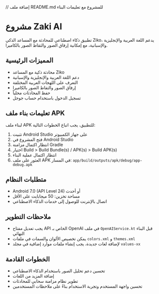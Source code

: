 // إضافة ملف README.md للمشروع مع تعليمات البناء

# مشروع Zaki AI

تطبيق ذكاء اصطناعي للمحادثة مع المساعد الذكي Ziko، يدعم اللغة العربية والإنجليزية والإسبانية، مع إمكانية إرفاق الصور والتقاط الصور بالكاميرا.

## المميزات الرئيسية

- محادثة ذكية مع المساعد Ziko
- دعم اللغة العربية والإنجليزية والإسبانية
- التعرف على اللهجات العربية المختلفة
- إرفاق الصور والتقاط الصور بالكاميرا
- حفظ المحادثات محلياً
- تسجيل الدخول باستخدام حساب جوجل

## تعليمات بناء ملف APK

لبناء ملف APK للتطبيق، يجب اتباع الخطوات التالية:

1. تثبيت Android Studio على جهاز الكمبيوتر
2. فتح المشروع في Android Studio
3. انتظار اكتمال مزامنة Gradle
4. اختيار Build > Build Bundle(s) / APK(s) > Build APK(s)
5. انتظار اكتمال عملية البناء
6. العثور على ملف APK في المسار: `app/build/outputs/apk/debug/app-debug.apk`

## متطلبات النظام

- Android 7.0 (API Level 24) أو أحدث
- مساحة تخزين: 50 ميجابايت على الأقل
- اتصال بالإنترنت للوصول إلى خدمات الذكاء الاصطناعي

## ملاحظات التطوير

- يجب تعديل مفتاح API الخاص بـ OpenAI في ملف `OpenAIService.kt` قبل البناء النهائي
- يمكن تخصيص الألوان والسمات في ملفات `colors.xml` و `themes.xml`
- لإضافة لغات جديدة، يجب إنشاء ملفات موارد إضافية في مجلد `values-xx`

## الخطوات القادمة

- تحسين دعم تحليل الصور باستخدام الذكاء الاصطناعي
- إضافة المزيد من اللغات
- تطوير نظام مزامنة سحابي للمحادثات
- تحسين واجهة المستخدم وتجربة الاستخدام بناءً على ملاحظات المستخدمين
